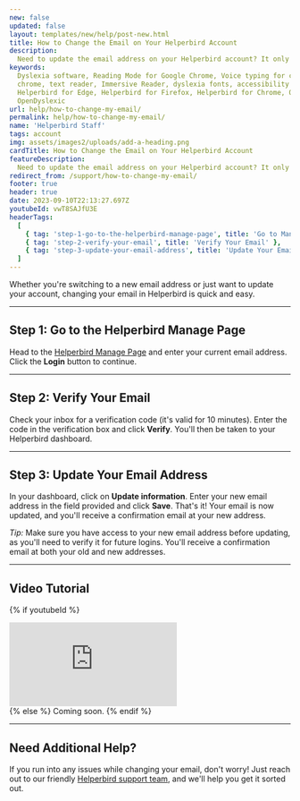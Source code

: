 ```yaml
---
new: false
updated: false
layout: templates/new/help/post-new.html
title: How to Change the Email on Your Helperbird Account
description:
  Need to update the email address on your Helperbird account? It only takes a few minutes. Here's how to do it.
keywords:
  Dyslexia software, Reading Mode for Google Chrome, Voice typing for chrome, Text to speech for
  chrome, text reader, Immersive Reader, dyslexia fonts, accessibility software, dyslexia software,
  Helperbird for Edge, Helperbird for Firefox, Helperbird for Chrome, Opendyslexic for Chrome,
  OpenDyslexic
url: help/how-to-change-my-email/
permalink: help/how-to-change-my-email/
name: 'Helperbird Staff'
tags: account
img: assets/images2/uploads/add-a-heading.png
cardTitle: How to Change the Email on Your Helperbird Account
featureDescription:
  Need to update the email address on your Helperbird account? It only takes a few minutes. Here's how to do it.
redirect_from: /support/how-to-change-my-email/
footer: true
header: true
date: 2023-09-10T22:13:27.697Z
youtubeId: vwT8SAJfU3E
headerTags:
  [
    { tag: 'step-1-go-to-the-helperbird-manage-page', title: 'Go to Manage Page' },
    { tag: 'step-2-verify-your-email', title: 'Verify Your Email' },
    { tag: 'step-3-update-your-email-address', title: 'Update Your Email' }
  ]
---
```


Whether you're switching to a new email address or just want to update your account, changing your email in Helperbird is quick and easy.

---

## Step 1: Go to the Helperbird Manage Page

Head to the [Helperbird Manage Page](https://payments.coffeeandfun.com/p/login/cN214adE29toci4bII) and enter your current email address. Click the **Login** button to continue.


---

## Step 2: Verify Your Email

Check your inbox for a verification code (it's valid for 10 minutes). Enter the code in the verification box and click **Verify**. You'll then be taken to your Helperbird dashboard.



---

## Step 3: Update Your Email Address

In your dashboard, click on **Update information**. Enter your new email address in the field provided and click **Save**. That's it! Your email is now updated, and you'll receive a confirmation email at your new address.


*Tip:* Make sure you have access to your new email address before updating, as you'll need to verify it for future logins. You'll receive a confirmation email at both your old and new addresses.

---

## Video Tutorial

{% if youtubeId %}
<div class="aspect-w-16 aspect-h-9 mt-12 mb-12">
<iframe id="videos" src="https://www.youtube-nocookie.com/embed/{{youtubeId}}" title="YouTube video player" frameborder="0" allow="accelerometer; autoplay; clipboard-write; encrypted-media; gyroscope; picture-in-picture; web-share" allowfullscreen></iframe>
</div>
{% else %}
Coming soon.
{% endif %}

---

## Need Additional Help?

If you run into any issues while changing your email, don't worry! Just reach out to our friendly [Helperbird support team](/support/), and we'll help you get it sorted out.